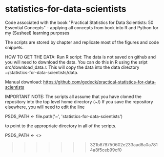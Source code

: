# statistics-for-data-scientists
Code associated with the book "Practical Statistics for Data Scientists: 50 Essential Concepts" - applying all concepts from book into R and Python for my (Susheel) learning purposes

The scripts are stored by chapter and replicate most of the figures and code snippets.

HOW TO GET THE DATA:
Run R script:
The data is not saved on github and you will need to download the data.
You can do this in R using the sript src/download_data.r. This will copy the data into the data directory ~/statistics-for-data-scientists/data. 

Manual download:
https://github.com/gedeck/practical-statistics-for-data-scientists

IMPORTANT NOTE: 
The scripts all assume that you have cloned the repository into the top level home directory (~/)
If you save the repository elsewhere, you will need to edit the line

  PSDS_PATH <- file.path('~', 'statistics-for-data-scientists')

to point to the appropriate directory in all of the scripts.

  PSDS_PATH <- <<pathname I am using>>
>>>>>>> 321b878750602e233aad8a0a7814a8f5ceb99cf0
